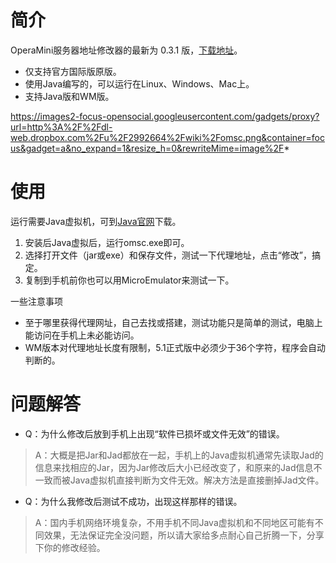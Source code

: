 # 简介 #

OperaMini服务器地址修改器的最新为 0.3.1 版，[下载地址](http://code.google.com/p/opm-server-mirror/downloads/detail?name=omsc.zip)。
  * 仅支持官方国际版原版。
  * 使用Java编写的，可以运行在Linux、Windows、Mac上。
  * 支持Java版和WM版。

https://images2-focus-opensocial.googleusercontent.com/gadgets/proxy?url=http%3A%2F%2Fdl-web.dropbox.com%2Fu%2F2992664%2Fwiki%2Fomsc.png&container=focus&gadget=a&no_expand=1&resize_h=0&rewriteMime=image%2F*

# 使用 #

运行需要Java虚拟机，可到[Java官网](http://www.java.com/zh_CN/)下载。
  1. 安装后Java虚拟后，运行omsc.exe即可。
  1. 选择打开文件（jar或exe）和保存文件，测试一下代理地址，点击“修改”，搞定。
  1. 复制到手机前你也可以用MicroEmulator来测试一下。

一些注意事项
  * 至于哪里获得代理网址，自己去找或搭建，测试功能只是简单的测试，电脑上能访问在手机上未必能访问。
  * WM版本对代理地址长度有限制，5.1正式版中必须少于36个字符，程序会自动判断的。

# 问题解答 #

  * Q：为什么修改后放到手机上出现“软件已损坏或文件无效”的错误。
> A：大概是把Jar和Jad都放在一起，手机上的Java虚拟机通常先读取Jad的信息来找相应的Jar，因为Jar修改后大小已经改变了，和原来的Jad信息不一致而被Java虚拟机直接判断为文件无效。解决方法是直接删掉Jad文件。

  * Q：为什么我修改后测试不成功，出现这样那样的错误。
> A：国内手机网络环境复杂，不用手机不同Java虚拟机和不同地区可能有不同效果，无法保证完全没问题，所以请大家给多点耐心自己折腾一下，分享下你的修改经验。